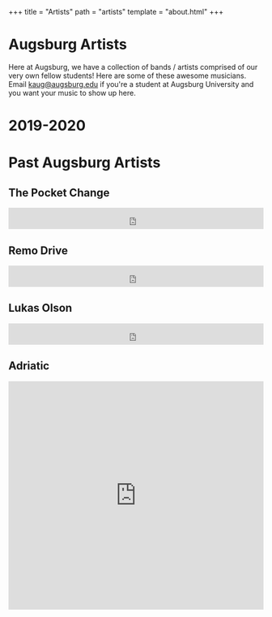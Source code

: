+++
title = "Artists"
path = "artists"
template = "about.html"
+++

# Augsburg Artists
Here at Augsburg, we have a collection of bands / artists comprised of our very own fellow students! Here are some of these awesome musicians.  Email [kaug@augsburg.edu](mailto:kaug@augsburg.edu) if you're a student at Augsburg University and you want your music to show up here.

# 2019-2020

# Past Augsburg Artists
## The Pocket Change

<iframe style="border: 0; width: 100%; height: 42px;" src="https://bandcamp.com/EmbeddedPlayer/album=579753951/size=small/bgcol=333333/linkcol=ffffff/transparent=true/" seamless><a href="http://thepocketchangemn.bandcamp.com/album/the-pocket-change-ep">The Pocket Change EP by The Pocket Change</a></iframe>

## Remo Drive

<iframe style="border: 0; width: 100%; height: 42px;" src="https://bandcamp.com/EmbeddedPlayer/album=2270995853/size=small/bgcol=333333/linkcol=ffffff/track=2347483498/transparent=true/" seamless><a href="http://remodrive.bandcamp.com/album/greatest-hits">Greatest Hits by Remo Drive</a></iframe>

## Lukas Olson

<iframe style="border: 0; width: 100%; height: 42px;" src="https://bandcamp.com/EmbeddedPlayer/album=2181925815/size=small/bgcol=333333/linkcol=ffffff/transparent=true/" seamless><a href="http://lukasolsonmusic.bandcamp.com/album/burmanshire">Burmanshire by Lukas Olson</a></iframe>

## Adriatic

<iframe src="https://w.soundcloud.com/player/?url=https%3A//api.soundcloud.com/tracks/245772714&amp;auto_play=false&amp;hide_related=false&amp;show_comments=true&amp;show_user=true&amp;show_reposts=false&amp;visual=true" frameborder="no" scrolling="no" width="100%" height="450"></iframe>
